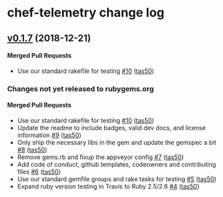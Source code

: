 # chef-telemetry change log

<!-- latest_release 0.1.7 -->
## [v0.1.7](https://github.com/chef/chef-telemetry/tree/v0.1.7) (2018-12-21)

#### Merged Pull Requests
- Use our standard rakefile for testing [#10](https://github.com/chef/chef-telemetry/pull/10) ([tas50](https://github.com/tas50))
<!-- latest_release -->

<!-- release_rollup since=0.1.0 -->
### Changes not yet released to rubygems.org

#### Merged Pull Requests
- Use our standard rakefile for testing [#10](https://github.com/chef/chef-telemetry/pull/10) ([tas50](https://github.com/tas50)) <!-- 0.1.7 -->
- Update the readme to include badges, valid dev docs, and license information [#9](https://github.com/chef/chef-telemetry/pull/9) ([tas50](https://github.com/tas50)) <!-- 0.1.6 -->
- Only ship the necessary libs in the gem and update the gemspec a bit [#8](https://github.com/chef/chef-telemetry/pull/8) ([tas50](https://github.com/tas50)) <!-- 0.1.5 -->
- Remove gems.rb and fixup the appveyor config [#7](https://github.com/chef/chef-telemetry/pull/7) ([tas50](https://github.com/tas50)) <!-- 0.1.4 -->
- Add code of conduct, github templates, codeowners and contributing files [#6](https://github.com/chef/chef-telemetry/pull/6) ([tas50](https://github.com/tas50)) <!-- 0.1.3 -->
- Use our standard gemfile groups and rake tasks for testing [#5](https://github.com/chef/chef-telemetry/pull/5) ([tas50](https://github.com/tas50)) <!-- 0.1.2 -->
- Expand ruby version testing in Travis to Ruby 2.5/2.6 [#4](https://github.com/chef/chef-telemetry/pull/4) ([tas50](https://github.com/tas50)) <!-- 0.1.1 -->
<!-- release_rollup -->

<!-- latest_stable_release -->
<!-- latest_stable_release -->